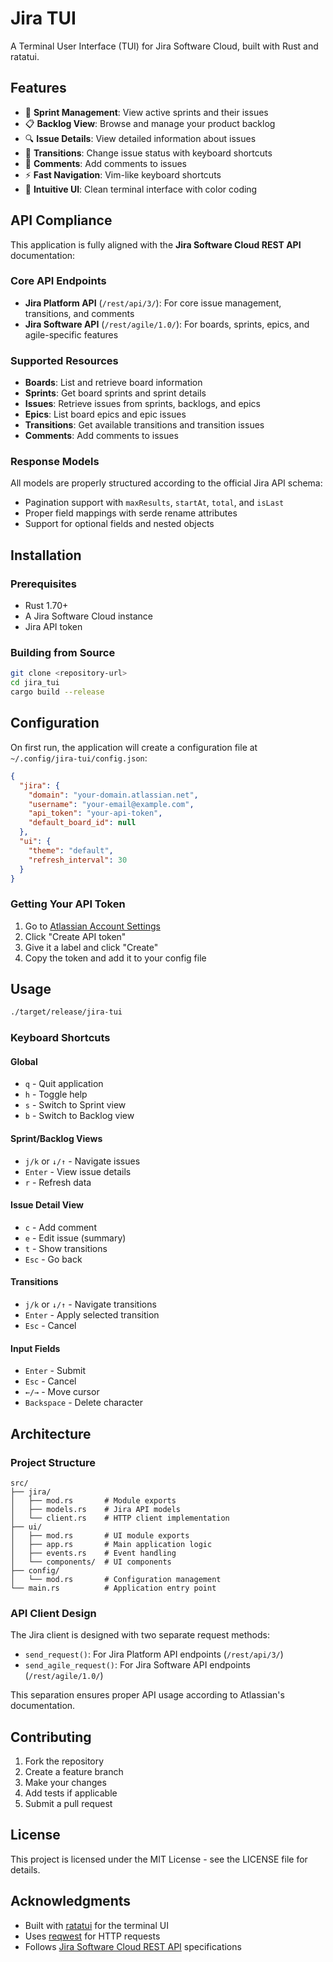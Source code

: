 # Jira TUI

A Terminal User Interface (TUI) for Jira Software Cloud, built with Rust and ratatui.

## Features

- 🚀 **Sprint Management**: View active sprints and their issues
- 📋 **Backlog View**: Browse and manage your product backlog
- 🔍 **Issue Details**: View detailed information about issues
- 🔄 **Transitions**: Change issue status with keyboard shortcuts
- 💬 **Comments**: Add comments to issues
- ⚡ **Fast Navigation**: Vim-like keyboard shortcuts
- 🎨 **Intuitive UI**: Clean terminal interface with color coding

## API Compliance

This application is fully aligned with the **Jira Software Cloud REST API** documentation:

### Core API Endpoints
- **Jira Platform API** (`/rest/api/3/`): For core issue management, transitions, and comments
- **Jira Software API** (`/rest/agile/1.0/`): For boards, sprints, epics, and agile-specific features

### Supported Resources
- **Boards**: List and retrieve board information
- **Sprints**: Get board sprints and sprint details
- **Issues**: Retrieve issues from sprints, backlogs, and epics
- **Epics**: List board epics and epic issues
- **Transitions**: Get available transitions and transition issues
- **Comments**: Add comments to issues

### Response Models
All models are properly structured according to the official Jira API schema:
- Pagination support with `maxResults`, `startAt`, `total`, and `isLast`
- Proper field mappings with serde rename attributes
- Support for optional fields and nested objects

## Installation

### Prerequisites
- Rust 1.70+ 
- A Jira Software Cloud instance
- Jira API token

### Building from Source

```bash
git clone <repository-url>
cd jira_tui
cargo build --release
```

## Configuration

On first run, the application will create a configuration file at `~/.config/jira-tui/config.json`:

```json
{
  "jira": {
    "domain": "your-domain.atlassian.net",
    "username": "your-email@example.com",
    "api_token": "your-api-token",
    "default_board_id": null
  },
  "ui": {
    "theme": "default",
    "refresh_interval": 30
  }
}
```

### Getting Your API Token

1. Go to [Atlassian Account Settings](https://id.atlassian.com/manage-profile/security/api-tokens)
2. Click "Create API token"
3. Give it a label and click "Create"
4. Copy the token and add it to your config file

## Usage

```bash
./target/release/jira-tui
```

### Keyboard Shortcuts

#### Global
- `q` - Quit application
- `h` - Toggle help
- `s` - Switch to Sprint view
- `b` - Switch to Backlog view

#### Sprint/Backlog Views
- `j/k` or `↓/↑` - Navigate issues
- `Enter` - View issue details
- `r` - Refresh data

#### Issue Detail View
- `c` - Add comment
- `e` - Edit issue (summary)
- `t` - Show transitions
- `Esc` - Go back

#### Transitions
- `j/k` or `↓/↑` - Navigate transitions
- `Enter` - Apply selected transition
- `Esc` - Cancel

#### Input Fields
- `Enter` - Submit
- `Esc` - Cancel
- `←/→` - Move cursor
- `Backspace` - Delete character

## Architecture

### Project Structure

```
src/
├── jira/
│   ├── mod.rs       # Module exports
│   ├── models.rs    # Jira API models
│   └── client.rs    # HTTP client implementation
├── ui/
│   ├── mod.rs       # UI module exports  
│   ├── app.rs       # Main application logic
│   ├── events.rs    # Event handling
│   └── components/  # UI components
├── config/
│   └── mod.rs       # Configuration management
└── main.rs          # Application entry point
```

### API Client Design

The Jira client is designed with two separate request methods:

- `send_request()`: For Jira Platform API endpoints (`/rest/api/3/`)
- `send_agile_request()`: For Jira Software API endpoints (`/rest/agile/1.0/`)

This separation ensures proper API usage according to Atlassian's documentation.

## Contributing

1. Fork the repository
2. Create a feature branch
3. Make your changes
4. Add tests if applicable
5. Submit a pull request

## License

This project is licensed under the MIT License - see the LICENSE file for details.

## Acknowledgments

- Built with [ratatui](https://github.com/ratatui-org/ratatui) for the terminal UI
- Uses [reqwest](https://github.com/seanmonstar/reqwest) for HTTP requests
- Follows [Jira Software Cloud REST API](https://developer.atlassian.com/cloud/jira/software/rest/intro/) specifications
